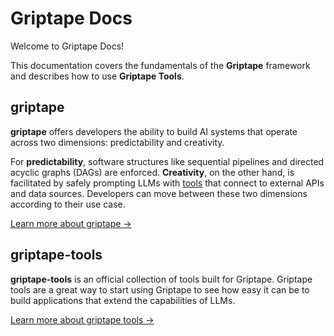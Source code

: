# Griptape Docs

Welcome to Griptape Docs!

This documentation covers the fundamentals of the **Griptape** framework and describes how to use **Griptape Tools**.

## griptape

**griptape** offers developers the ability to build AI systems that operate across two dimensions: predictability and creativity.

For **predictability**, software structures like sequential pipelines and directed acyclic graphs (DAGs) are enforced. **Creativity**, on the other hand, is facilitated by safely prompting LLMs with [tools](https://github.com/griptape-ai/griptape-tools) that connect to external APIs and data sources. Developers can move between these two dimensions according to their use case.

[Learn more about griptape →](griptape-framework/)

## griptape-tools

**griptape-tools** is an official collection of tools built for Griptape. Griptape tools are a great way to start using Griptape to see how easy it can be to build applications that extend the capabilities of LLMs.

[Learn more about griptape tools →](griptape-tools/)
